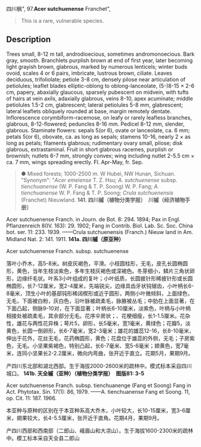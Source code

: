 四川枫",
97.**Acer sutchuenense** Franchet",

> This is a rare, vulnerable species.

## Description
Trees small, 8-12 m tall, androdioecious, sometimes andromonoecious. Bark gray, smooth. Branchlets purplish brown at end of first year, later becoming light grayish brown, glabrous, marked by numerous lenticels; winter buds ovoid, scales 4 or 6 pairs, imbricate, lustrous brown, ciliate. Leaves deciduous, trifoliolate; petiole 3-8 cm, densely pilose near articulation of petiolules; leaflet blades elliptic-oblong to oblong-lanceolate, (5-)8-15 × 2-6 cm, papery, abaxially glaucous, sparsely pubescent on midvein, with tufts of hairs at vein axils, adaxially glabrous, veins 8-10, apex acuminate; middle petiolules 1.5-2 cm, glabrescent; lateral petiolules 5-8 mm, glabrescent; lateral leaflets obliquely rounded at base, margin remotely dentate. Inflorescence corymbiform-racemose, on leafy or rarely leafless branches, glabrous, 8-12-flowered; peduncles 8-16 mm. Pedicel 8-12 mm, slender, glabrous. Staminate flowers: sepals 5(or 6), ovate or lanceolate, ca. 6 mm; petals 5(or 6), obovate, ca. as long as sepals; stamens 10-16, nearly 2 × as long as petals; filaments glabrous; rudimentary ovary small, pilose; disk glabrous, extrastaminal. Fruit in short glabrous racemes, purplish or brownish; nutlets 6-7 mm, strongly convex; wing including nutlet 2-5.5 cm × ca. 7 mm, wings spreading erectly. Fl. Apr-May, fr. Sep.

> ● Mixed forests; 1000-2500 m. W Hubei, NW Hunan, Sichuan.
  "Synonym": "*Acer emeiense* T. Z. Hsu; *A. sutchuenense* subsp. *tienchuanense* (W. P. Fang &amp; T. P. Soong) W. P. Fang; *A. tienchuanense* W. P. Fang &amp; T. P. Soong; *Crula sutchuenensis* (Franchet) Nieuwland.
**141. 四川槭（植物分类学报）　川槭（经济植物手册）**

Acer sutchuenense Franch. in Journ. de Bot. 8: 294. 1894; Pax in Engl. Pflanzenreich 8(IV. 163): 29. 1902; Fang in Contrib. Biol. Lab. Sc. Soc. China bot. ser. 11: 233. 1939. ——Crula sutchuenensis (Franch.) Nieuw land in Am. Midland Nat. 2: 141. 1911.
**141a. 四川槭（原亚种）**

Acer sutchuenense Franch. subsp. sutchuenense

落叶小乔木，高5-8米。树皮灰褐色，平滑。小枝圆柱形，无毛，皮孔长圆椭圆形，黄色，当年生枝淡紫色，多年生枝灰褐色或深褐色。冬芽细小，鳞片三角状卵形，边缘纤毛状。叶系3小叶组成的复叶；小叶纸质，长圆披针形稀披针形或长圆椭圆形，长7-12厘米，宽2-4厘米，先端锐尖，边缘具齿牙状钝锯齿，小叶柄长6-8毫米，顶生小叶的基部钝形稀阔楔形或近于圆形，两侧小叶微倾斜，上面绿色，无毛，下面被白粉，灰白色，沿叶脉被疏柔毛，脉腋被丛毛；中肋在上面显著，在下面凸起，侧脉9-10对，在下面显著；叶柄长6-10厘米，淡紫色，叶柄与小叶柄相接处被疏柔毛，其余部分无毛。花序伞房状；、花梗细瘦，长1-1.5厘米。花杂性，雄花与两性花异株；萼片5，卵形，长5毫米，宽1毫米，黄绿色；花瓣5，淡黄色，长圆一倒卵形，长6-7毫米，宽2-3毫米；雄花的雄蕊12-16，长8-10毫米，伸出于花外，花丝无毛，花药椭圆形，黄色；花盘位于雄蕊的外侧，无毛；子房紫色，无毛。小坚果紫褐色，特别凸起，长6-7毫米、宽5-6毫米；翅黄色，宽7毫米，连同小坚果长2-2.2厘米，微向内弯曲，张开近于直立。花期5月，果期9月。

产四川东北部和湖北西部。生于海拔2000-2600米的疏林中。模式标本采自四川城口。
**141b. 天全槭（亚种）（植物分类学报）　图版81: 3-5**

Acer sutchuenense Franch. subsp. tienchuanenge (Fang et Soong) Fang in Act. Phytotax. Sin. 17(1): 86, 1979. ——A. tienchuanense Fang et Soong. 11, op. Cit. 11: 187. 1966.

本亚种与原种的区别在于本亚种系高大乔木，小叶较大，长10-15厘米，宽3-6厘米，翅果较大，长4-5.5厘米，张开近于直角。花期4月，果期9月。

产四川西部和西南部（二郎山、峨眉山和大凉山）。生于海拔1600-2300米的疏林中。模工标本采自天全县二郎山
